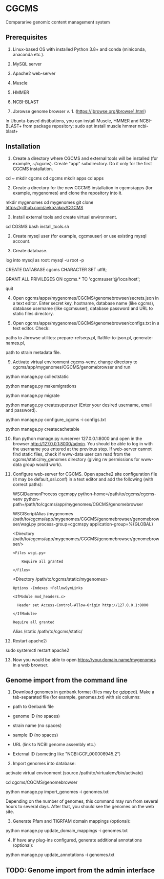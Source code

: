 # CGCMS
Compararive genomic content management system

## Prerequisites

1. Linux-based OS with installed Python 3.8+ and conda (miniconda, anaconda etc.).

2. MySQL server

3. Apache2 web-server 

4. Muscle

5. HMMER

6. NCBI-BLAST

7. Jbrowse genome browser v. 1. (https://jbrowse.org/jbrowse1.html)

In Ubuntu-based distibutions, you can install Muscle, HMMER and NCBI-BLAST+ from package repository:
sudo apt install muscle hmmer ncbi-blast+


## Installation

1. Create a directory where CGCMS and external tools will be installed (for example, ~/cgcms). Create "app" subdirectory. Do it only for the first CGCMS installation.

cd ~
mkdir cgcms
cd cgcms
mkdir apps
cd apps

2. Create a directory for the new CGCMS installation in cgcms/apps (for example, mygenomes) and clone the repository into it.

mkdir mygenomes 
cd mygenomes
git clone https://github.com/aekazakov/CGCMS

3. Install external tools and create virtual environment.

cd CGSMS
bash install_tools.sh

2. Create mysql user (for example, cgcmsuser) or use existing mysql account.

3. Create database.

log into mysql as root: mysql -u root -p

CREATE DATABASE cgcms CHARACTER SET utf8;

GRANT ALL PRIVILEGES ON cgcms.* TO 'cgcmsuser'@'localhost';

quit

4. Open cgcms/apps/mygenomes/CGCMS/genomebrowser/secrets.json in a text editor. Enter secret key, hostname, database name (like cgcms), database username (like cgcmsuser), database password and URL to static files directory.

5. Open cgcms/apps/mygenomes/CGCMS/genomebrowser/configs.txt in a text editor. Check:

paths to Jbrowse utilites: prepare-refseqs.pl, flatfile-to-json.pl, generate-names.pl,

path to strain metadata file.

9. Activate virtual environment cgcms-venv, change directory to cgcms/app/mygenomes/CGCMS/genomebrowser and run

python manage.py collectstatic

python manage.py makemigrations

python manage.py migrate

python manage.py createsuperuser (Enter your desired username, email and password).

python manage.py configure_cgcms -i configs.txt

python manage.py createcachetable

10. Run python manage.py runserver 127.0.0.1:8000 and open in the browser http://127.0.0.1:8000/admin. You should be able to log in with the username you entered at the previous step.
If web-server cannot find static files, check if www-data user can read from the cgcms/static/my_genomes directory (giving rw permissions for www-data group would work).

11. Configure web-server for CGCMS. Open apache2 site configuration file (it may be default_ssl.conf) in a text editor and add the following (with correct paths):

	WSGIDaemonProcess cgcmspy python-home=/path/to/cgcms/cgcms-venv python-path=/path/to/cgcms/app/mygenomes/CGCMS/genomebrowser

	WSGIScriptAlias /mygenomes /path/to/cgcms/app/mygenomes/CGCMS/genomebrowser/genomebrowser/wsgi.py process-group=cgcmspy application-group=%{GLOBAL}

	<Directory /path/to/cgcms/app/mygenomes/CGCMS/genomebrowser/genomebrowser/>

	    <Files wsgi.py>

            Require all granted

	    </Files>

	</Directory>

	<Directory /path/to/cgcms/static/mygenomes>

		Options -Indexes +FollowSymLinks

		<IfModule mod_headers.c>

		  Header set Access-Control-Allow-Origin http://127.0.0.1:8000

		</IfModule>

		Require all granted

	</Directory>

	Alias /static /path/to/cgcms/static/

	
12. Restart apache2:

sudo systemctl restart apache2

13. Now you would be able to open https://your.domain.name/mygenomes in a web browser.


## Genome import from the command line

1. Download genomes in genbank format (files may be gzipped). Make a tab-separated file (for example, genomes.txt) with six columns:

- path to Genbank file

- genome ID (no spaces)

- strain name (no spaces)

- sample ID (no spaces)

- URL (link to NCBI genome assembly etc.)

- External ID (someting like "NCBI:GCF_000006945.2")


2. Import genomes into database:

activate virtual environment (source /path/to/virtualenv/bin/activate)

cd cgcms/CGCMS/genomebrowser

python manage.py import_genomes -i genomes.txt

Depending on the number of genomes, this command may run from several hours to several days. After that, you should see the genomes on the web site.


3. Generate Pfam and TIGRFAM domain mappings (optional):

python manage.py update_domain_mappings -i genomes.txt


4. If have any plug-ins configured, generate additional annotations (optional):

python manage.py update_annotations -i genomes.txt


## TODO: Genome import from the admin interface